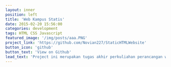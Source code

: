 ```yaml
---
layout: inner
position: left
title: 'Web Kampus Statis'
date: 2015-02-20 15:56:00
categories: development
tags: HTML CSS Javascript
featured_image: '/img/posts/aaa.PNG'
project_link: 'https://github.com/Novian227/StaticHTMLWebsite'
button_icon: 'github'
button_text: 'View on Github'
lead_text: 'Project ini merupakan tugas akhir perkuliahan perancangan web pada semester 2.'
---
```


